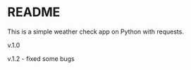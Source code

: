 # README

This is a simple weather check app on Python with requests.

v.1.0

v.1.2 - fixed some bugs
